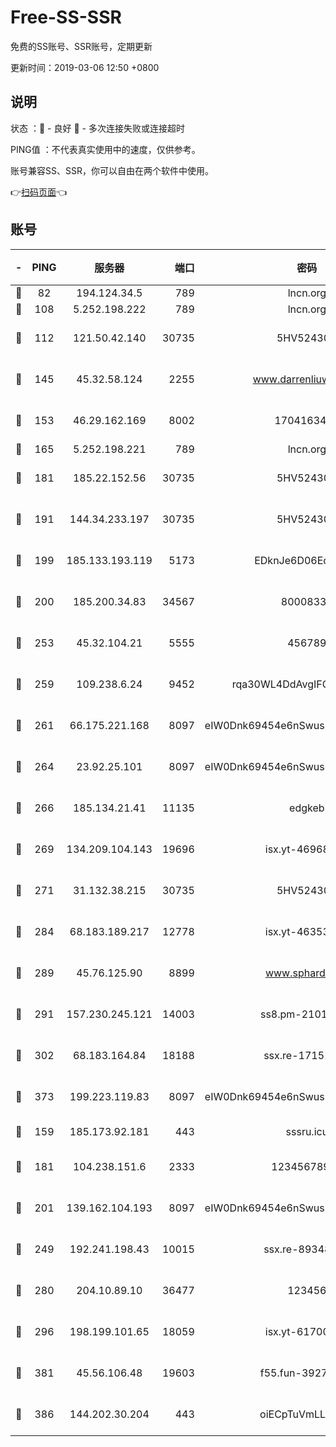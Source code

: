 # Free-SS-SSR

免费的SS账号、SSR账号，定期更新

更新时间：2019-03-06 12:50 +0800

## 说明

状态     ：🙂 - 良好 🙁 - 多次连接失败或连接超时

PING值   ：不代表真实使用中的速度，仅供参考。

账号兼容SS、SSR，你可以自由在两个软件中使用。

👉[扫码页面](https://liesauer.github.io/free-ss-ssr.github.io/)👈

## 账号

|-|PING|服务器|端口|密码|加密方式|区域|
|:----:|:----:|:-----:|-----:|:----:|:----:|:----:|
|🙂|82|194.124.34.5|789|lncn.org|rc4|JP|
|🙂|108|5.252.198.222|789|lncn.org|rc4|JP|
|🙂|112|121.50.42.140|30735|5HV52430C|aes-256-cfb|JP|
|🙂|145|45.32.58.124|2255|www.darrenliuwei.com|aes-256-cfb|JP|
|🙂|153|46.29.162.169|8002|1704163453|aes-256-cfb|RU|
|🙂|165|5.252.198.221|789|lncn.org|rc4|JP|
|🙂|181|185.22.152.56|30735|5HV52430C|aes-256-cfb|RU|
|🙂|191|144.34.233.197|30735|5HV52430C|aes-256-cfb|US|
|🙂|199|185.133.193.119|5173|EDknJe6D06EoWDaw|aes-256-cfb|US|
|🙂|200|185.200.34.83|34567|80008331|aes-256-cfb|US|
|🙂|253|45.32.104.21|5555|456789|aes-256-cfb|SG|
|🙂|259|109.238.6.24|9452|rqa30WL4DdAvgIFG6Fs3znzTa|aes-256-cfb|FR|
|🙂|261|66.175.221.168|8097|eIW0Dnk69454e6nSwuspv9DmS201tQ0D|aes-256-cfb|US|
|🙂|264|23.92.25.101|8097|eIW0Dnk69454e6nSwuspv9DmS201tQ0D|aes-256-cfb|US|
|🙂|266|185.134.21.41|11135|edgkeb|aes-256-cfb|GB|
|🙂|269|134.209.104.143|19696|isx.yt-46968452|aes-256-cfb|SG|
|🙂|271|31.132.38.215|30735|5HV52430C|aes-256-cfb|US|
|🙂|284|68.183.189.217|12778|isx.yt-46353039|aes-256-cfb|SG|
|🙂|289|45.76.125.90|8899|www.sphard.com|aes-256-cfb|JP|
|🙂|291|157.230.245.121|14003|ss8.pm-21010216|aes-256-cfb|SG|
|🙂|302|68.183.164.84|18188|ssx.re-17151822|aes-256-cfb|US|
|🙂|373|199.223.119.83|8097|eIW0Dnk69454e6nSwuspv9DmS201tQ0D|aes-256-cfb|US|
|🙂|159|185.173.92.181|443|sssru.icu|rc4-md5|RU|
|🙂|181|104.238.151.6|2333|12345678900|aes-256-cfb|JP|
|🙂|201|139.162.104.193|8097|eIW0Dnk69454e6nSwuspv9DmS201tQ0D|aes-256-cfb|JP|
|🙂|249|192.241.198.43|10015|ssx.re-89348250|aes-256-cfb|US|
|🙂|280|204.10.89.10|36477|123456|aes-256-cfb|US|
|🙂|296|198.199.101.65|18059|isx.yt-61700807|aes-256-cfb|US|
|🙂|381|45.56.106.48|19603|f55.fun-39271360|aes-256-cfb|US|
|🙁|386|144.202.30.204|443|oiECpTuVmLLxk4Ts|aes-256-cfb|US|

